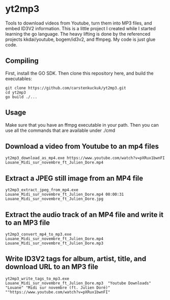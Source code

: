 # yt2mp3
Tools to download videos from Youtube, turn them into MP3 files, and embed ID3V2 information. This is a
little project I created while I started learning the go language. The heavy lifting is done by the
referenced projects kkdai/youtube, bogem/id3v2, and ffmpeg. My code is just glue code.

## Compiling
First, install the GO SDK. Then clone this repository here, and build the executables:
```
git clone https://github.com/carstenkuckuk/yt2mp3.git
cd yt2mp3
go build ./...
```

## Usage
Make sure that you have an ffmpg executable in your path. Then you can use all the commands that are
available under ./cmd

## Download a video from Youtube to an mp4 files
```
yt2mp3_download_as_mp4.exe https://www.youtube.com/watch?v=pXRux1bwnFI Louane_Midi_sur_novembre_ft_Julien_Dore.mp4
```

## Extract a JPEG still image from an MP4 file
```
yt2mp3_extract_jpeg_from_mp4.exe Louane_Midi_sur_novembre_ft_Julien_Dore.mp4 00:00:31 Louane_Midi_sur_novembre_ft_Julien_Dore.jpg
```

## Extract the audio track of an MP4 file and write it to an MP3 file
```
yt2mp3_convert_mp4_to_mp3.exe Louane_Midi_sur_novembre_ft_Julien_Dore.mp4 Louane_Midi_sur_novembre_ft_Julien_Dore.mp3 
```

## Write ID3V2 tags for album, artist, title, and download URL to an MP3 file
```
yt2mp3_write_tags_to_mp3.exe Louane_Midi_sur_novembre_ft_Julien_Dore.mp3  "Youtube Downloads" "Louane" "Midi sur novembre (ft. Julien Doré)" ""https://www.youtube.com/watch?v=pXRux1bwnFI"
```

